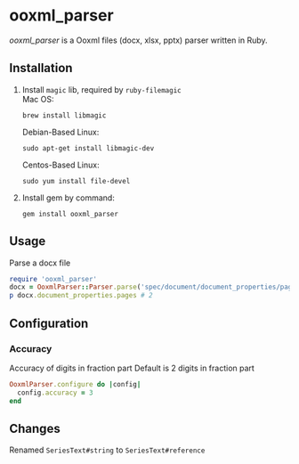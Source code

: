 # ooxml_parser

_ooxml_parser_ is a Ooxml files (docx, xlsx, pptx) parser written in Ruby.

## Installation

1. Install `magic` lib, required by `ruby-filemagic`  
   Mac OS:

   ```shell script
   brew install libmagic
   ```  

   Debian-Based Linux:

   ```shell script
   sudo apt-get install libmagic-dev
   ```

   Centos-Based Linux:

   ```shell script
   sudo yum install file-devel
   ```  

2. Install gem by command:

    ```shell script
    gem install ooxml_parser
    ```  

## Usage

Parse a docx file

```ruby
require 'ooxml_parser'
docx = OoxmlParser::Parser.parse('spec/document/document_properties/page_count.docx')
p docx.document_properties.pages # 2
```

## Configuration

### Accuracy

Accuracy of digits in fraction part
Default is 2 digits in fraction part

```ruby
OoxmlParser.configure do |config|
  config.accuracy = 3
end
```

## Changes

Renamed `SeriesText#string` to `SeriesText#reference`
